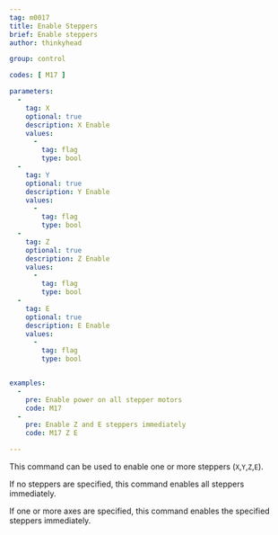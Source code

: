 ```yaml
---
tag: m0017
title: Enable Steppers
brief: Enable steppers
author: thinkyhead

group: control

codes: [ M17 ]

parameters:
  -
    tag: X
    optional: true
    description: X Enable
    values:
      -
        tag: flag
        type: bool
  -
    tag: Y
    optional: true
    description: Y Enable
    values:
      -
        tag: flag
        type: bool
  -
    tag: Z
    optional: true
    description: Z Enable
    values:
      -
        tag: flag
        type: bool
  -
    tag: E
    optional: true
    description: E Enable
    values:
      -
        tag: flag
        type: bool


examples:
  -
    pre: Enable power on all stepper motors
    code: M17
  -
    pre: Enable Z and E steppers immediately
    code: M17 Z E

---
```


This command can be used to enable one or more steppers (`X`,`Y`,`Z`,`E`).

If no steppers are specified, this command enables all steppers immediately.

If one or more axes are specified, this command enables the specified steppers immediately.
